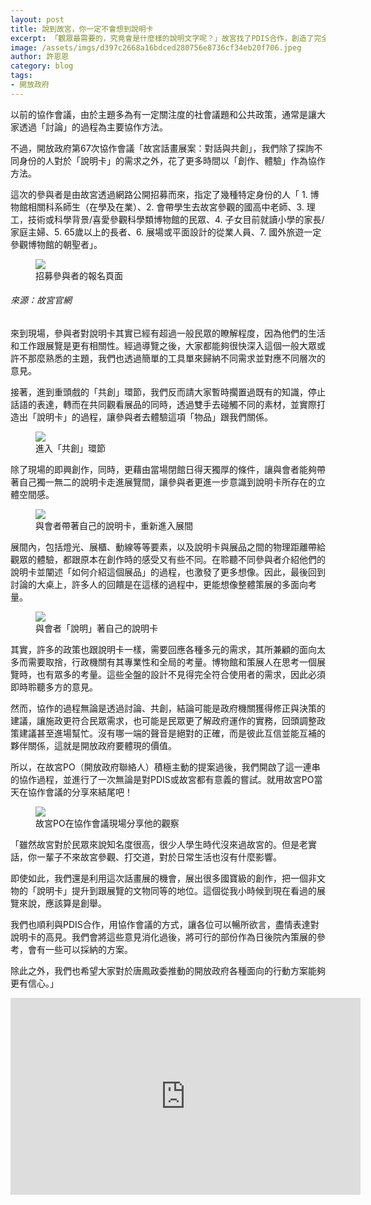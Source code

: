 ```yaml
---
layout: post
title: 說到故宮，你一定不會想到說明卡
excerpt: 「觀眾最需要的，究竟會是什麼樣的說明文字呢？」故宮找了PDIS合作，創造了完全不同樣貌的協作會議。
image: /assets/imgs/d397c2668a16bdced280756e8736cf34eb20f706.jpeg
author: 許恩恩
category: blog
tags:
- 開放政府
---
```


以前的協作會議，由於主題多為有一定關注度的社會議題和公共政策，通常是讓大家透過「討論」的過程為主要協作方法。

不過，開放政府第67次協作會議「故宮話畫展案：對話與共創」，我們除了探詢不同身份的人對於「說明卡」的需求之外，花了更多時間以「創作、體驗」作為協作方法。

這次的參與者是由故宮透過網路公開招募而來，指定了幾種特定身份的人「 1. 博物館相關科系師生（在學及在業）、2. 會帶學生去故宮參觀的國高中老師、3. 理工，技術或科學背景/喜愛參觀科學類博物館的民眾、4. 子女目前就讀小學的家長/家庭主婦、5. 65歲以上的長者、6. 展場或平面設計的從業人員、7. 國外旅遊一定參觀博物館的朝聖者」。

<figure>
  <img src="/assets/imgs/b3269f7629d740ead8286154e0a26654161a1d8a.png">
  <figcaption>招募參與者的報名頁面</figcaption>
</figure>

###### 來源：故宮官網

來到現場，參與者對說明卡其實已經有超過一般民眾的瞭解程度，因為他們的生活和工作跟展覽是更有相關性。經過導覽之後，大家都能夠很快深入這個一般大眾或許不那麼熟悉的主題，我們也透過簡單的工具單來歸納不同需求並對應不同層次的意見。

接著，進到重頭戲的「共創」環節，我們反而請大家暫時擱置過既有的知識，停止話語的表達，轉而在共同觀看展品的同時，透過雙手去碰觸不同的素材，並實際打造出「說明卡」的過程，讓參與者去體驗這項「物品」跟我們關係。

<figure>
  <img src="/assets/imgs/31e0890e563104c0d4ece7f3b78894df6480f0ee.jpeg">
  <figcaption>進入「共創」環節</figcaption>
</figure>

除了現場的即興創作，同時，更藉由當場閉館日得天獨厚的條件，讓與會者能夠帶著自己獨一無二的說明卡走進展覽間，讓參與者更進一步意識到說明卡所存在的立體空間感。

<figure>
  <img src="/assets/imgs/4924261d43ea6e53b69dfb0cae45b7b9897debd8.jpeg">
  <figcaption>與會者帶著自己的說明卡，重新進入展間</figcaption>
</figure>

展間內，包括燈光、展櫃、動線等等要素，以及說明卡與展品之間的物理距離帶給觀眾的體驗，都跟原本在創作時的感受又有些不同。在聆聽不同參與者介紹他們的說明卡並闡述「如何介紹這個展品」的過程，也激發了更多想像。因此，最後回到討論的大桌上，許多人的回饋是在這樣的過程中，更能想像整體策展的多面向考量。


<figure>
  <img src="/assets/imgs/2ca73b03180184fee26e8c77654145112c08b2a1.jpeg">
  <figcaption>與會者「說明」著自己的說明卡</figcaption>
</figure>

其實，許多的政策也跟說明卡一樣，需要回應各種多元的需求，其所兼顧的面向太多而需要取捨，行政機關有其專業性和全局的考量。博物館和策展人在思考一個展覽時，也有眾多的考量。這些全盤的設計不見得完全符合使用者的需求，因此必須即時聆聽多方的意見。

然而，協作的過程無論是透過討論、共創，結論可能是政府機關獲得修正與決策的建議，讓施政更符合民眾需求，也可能是民眾更了解政府運作的實務，回頭調整政策建議甚至進場幫忙。沒有哪一端的聲音是絕對的正確，而是彼此互信並能互補的夥伴關係，這就是開放政府要體現的價值。

所以，在故宮PO（開放政府聯絡人）積極主動的提案過後，我們開啟了這一連串的協作過程，並進行了一次無論是對PDIS或故宮都有意義的嘗試。就用故宮PO當天在協作會議的分享來結尾吧！


<figure>
  <img src="/assets/imgs/977fa97d1ea3911a8fe499af851a8865d18301a7.jpeg">
  <figcaption>故宮PO在協作會議現場分享他的觀察</figcaption>
</figure>

「雖然故宮對於民眾來說知名度很高，很少人學生時代沒來過故宮的。但是老實話，你一輩子不來故宮參觀、打交道，對於日常生活也沒有什麼影響。

即使如此，我們還是利用這次話畫展的機會，展出很多國寶級的創作，把一個非文物的「說明卡」提升到跟展覽的文物同等的地位。這個從我小時候到現在看過的展覽來說，應該算是創舉。

我們也順利與PDIS合作，用協作會議的方式，讓各位可以暢所欲言，盡情表達對說明卡的高見。我們會將這些意見消化過後，將可行的部份作為日後院內策展的參考，會有一些可以採納的方案。

除此之外，我們也希望大家對於唐鳳政委推動的開放政府各種面向的行動方案能夠更有信心。」


<iframe width="560" height="315" src="https://www.youtube.com/embed/O5BCwuzi9OM" frameborder="0" allowfullscreen></iframe>


